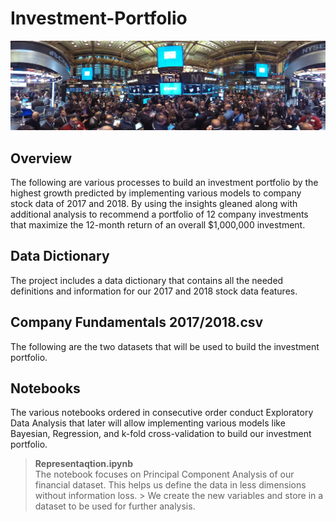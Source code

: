 # Investment-Portfolio

![](banner_project.jpg)

## Overview
The following are various processes to build an investment portfolio by the highest growth predicted by implementing various models to company stock data of 2017 and 2018. By using the insights gleaned along with additional analysis to recommend a portfolio of 12 company investments that maximize the 12-month return of an overall \$1,000,000 investment.

## Data Dictionary
The project includes a data dictionary that contains all the needed definitions and information for our 2017 and 2018 stock data features.

## Company Fundamentals 2017/2018.csv
The following are the two datasets that will be used to build the investment portfolio. 

## Notebooks
The various notebooks ordered in consecutive order conduct Exploratory Data Analysis that later will allow implementing various models like Bayesian, Regression, and k-fold cross-validation to build our investment portfolio.

> **Representaqtion.ipynb**  \
> The notebook focuses on Principal Component Analysis of our financial dataset. This helps us define the data in less dimensions without information loss.         > We create the new variables and store in a dataset to be used for further analysis.
